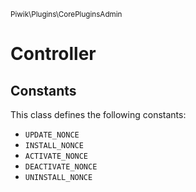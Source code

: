 <small>Piwik\Plugins\CorePluginsAdmin</small>

Controller
==========


Constants
---------

This class defines the following constants:

- `UPDATE_NONCE`
- `INSTALL_NONCE`
- `ACTIVATE_NONCE`
- `DEACTIVATE_NONCE`
- `UNINSTALL_NONCE`
